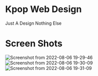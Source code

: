 # Kpop Web Design 
Just A Design Nothing Else

# Screen Shots
![Screenshot from 2022-08-06 19-29-46](https://user-images.githubusercontent.com/110425449/183257727-cdeecd96-9533-4aca-bc30-f918327814dd.png)
![Screenshot from 2022-08-06 19-30-09](https://user-images.githubusercontent.com/110425449/183257729-df783193-6189-4dd7-a279-43eca5ead52e.png)
![Screenshot from 2022-08-06 19-31-09](https://user-images.githubusercontent.com/110425449/183257730-b776982d-a291-4ef4-a8cc-746213b26ccd.png)
